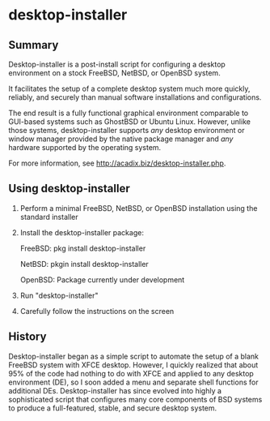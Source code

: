 # desktop-installer

## Summary

Desktop-installer is a post-install script for configuring a desktop
environment on a stock FreeBSD, NetBSD, or OpenBSD system.

It facilitates the setup of a complete desktop system much more quickly,
reliably, and securely than manual software installations and configurations.

The end result is a fully functional
graphical environment comparable to GUI-based systems such as
GhostBSD or Ubuntu Linux. However, unlike those systems, desktop-installer
supports *any* desktop environment or window manager provided by the
native package manager and *any* hardware
supported by the operating system.

For more information, see http://acadix.biz/desktop-installer.php.

## Using desktop-installer

1. Perform a minimal FreeBSD, NetBSD, or OpenBSD installation using the
   standard installer
2. Install the desktop-installer package:

    FreeBSD: pkg install desktop-installer
    
    NetBSD: pkgin install desktop-installer
    
    OpenBSD: Package currently under development

3.  Run "desktop-installer"
4.  Carefully follow the instructions on the screen

## History

Desktop-installer began as a simple script to automate the setup of
a blank FreeBSD system with XFCE desktop.  However, I quickly realized
that about 95% of the code had nothing to do with XFCE and applied to
any desktop environment (DE), so I soon added a menu and separate shell
functions for additional DEs.  Desktop-installer has since evolved into
highly a sophisticated script that configures many core components of
BSD systems to produce a full-featured, stable, and secure desktop
system.
